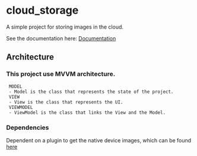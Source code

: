 # cloud_storage


A simple project for storing images in the cloud.


See the documentation here: [Documentation](https://lucasmatheusdev.github.io/)
## Architecture

### This project use MVVM architecture.
    
     MODEL
     - Model is the class that represents the state of the project.
     VIEW
     - View is the class that represents the UI.
     VIEWMODEL
     - ViewModel is the class that links the View and the Model.

### Dependencies 

Dependent on a plugin to get the native device images, which can be found [here](https://github.com/LucasMatheusDev/gallery_plugin)